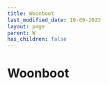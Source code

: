 ```yaml
---
title: Woonboot
last_modified_date: 19-09-2023
layout: page
parent: W
has_children: false
---
```


Woonboot
========

